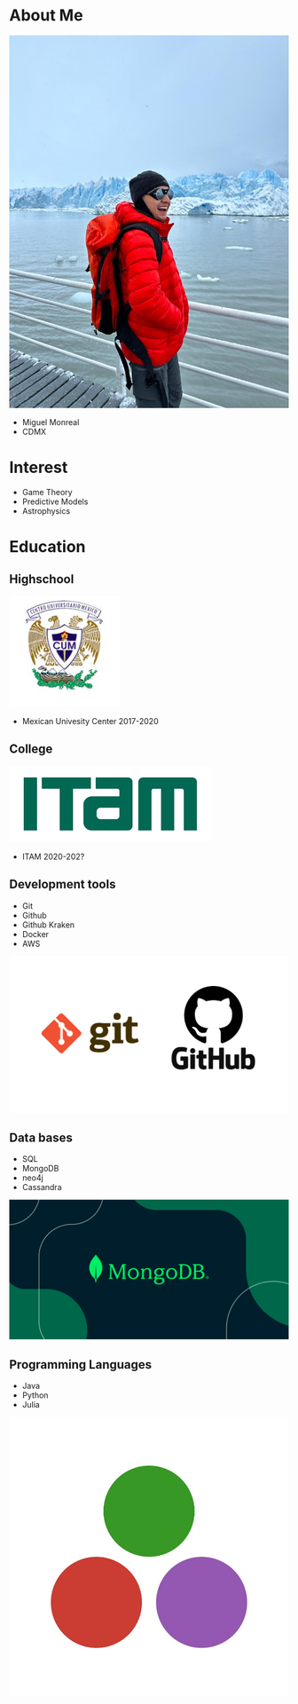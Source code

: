 # About Me
![](images/Miguel.jpeg)

 - Miguel Monreal
 - CDMX

# Interest 
 - Game Theory
 - Predictive Models
 - Astrophysics

# Education
## Highschool 
![](images/cum.jpeg)
- Mexican Univesity Center  2017-2020

## College 
![](images/itam.png)
- ITAM   2020-202?

## Development tools 
- Git
- Github
- Github Kraken
- Docker
- AWS

![](images/git&github.png)

## Data bases
- SQL
- MongoDB
- neo4j
- Cassandra

![](images/mongodb.png)

## Programming Languages
- Java
- Python
- Julia

![](images/julia.jpeg)



